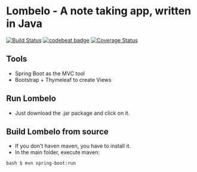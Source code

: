 # Lombelo - A note taking app, written in Java

[![Build Status](https://travis-ci.org/NWuensche/Lombelo.svg?branch=master)](https://travis-ci.org/NWuensche/Lombelo)
[![codebeat badge](https://codebeat.co/badges/e710e123-3691-4a71-a159-7f57f861b08a)](https://codebeat.co/projects/github-com-nwuensche-lombelo)
[![Coverage Status](https://coveralls.io/repos/github/NWuensche/Lombelo/badge.svg?branch=master)](https://coveralls.io/github/NWuensche/Lombelo?branch=master)

## Tools
* Spring Boot as the MVC tool
* Bootstrap + Thymeleaf to create Views

## Run Lombelo
* Just download the .jar package and click on it.

## Build Lombelo from source
* If you don't haven maven, you have to install it.
* In the main folder, execute maven:

``bash
$ mvn spring-boot:run
``
